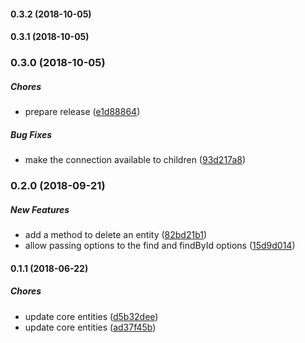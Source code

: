 #### 0.3.2 (2018-10-05)

#### 0.3.1 (2018-10-05)

### 0.3.0 (2018-10-05)

##### Chores

*  prepare release ([e1d88864](https://code.flyacts.com/backend/core-entities/commit/e1d88864942aa1efe797f0fd4cbdf92b0ad1e5d5))

##### Bug Fixes

*  make the connection available to children ([93d217a8](https://code.flyacts.com/backend/core-entities/commit/93d217a847b126f7bea1eecba5b209342ebfc7d7))

### 0.2.0 (2018-09-21)

##### New Features

*  add a method to delete an entity ([82bd21b1](https://code.flyacts.com/backend/core-entities/commit/82bd21b174dd89593eb85fdc1f7f0f3edb9e2d5c))
*  allow passing options to the find and findById options ([15d9d014](https://code.flyacts.com/backend/core-entities/commit/15d9d014daff92779f9875e02ae487f8f0fe2eb5))

#### 0.1.1 (2018-06-22)

##### Chores

*  update core entities ([d5b32dee](https://code.flyacts.com/backend/core-entities/commit/d5b32dee390d8ed04e393dc01fca601987283006))
*  update core entities ([ad37f45b](https://code.flyacts.com/backend/core-entities/commit/ad37f45b0d49db339e13edaf90768abd88bb02b0))

